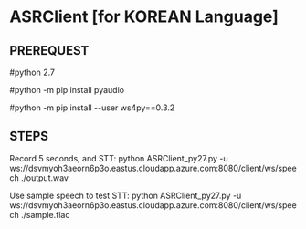 # ASRClient [for KOREAN Language]

## PREREQUEST

#python 2.7

#python -m pip install pyaudio

#python -m pip install --user ws4py==0.3.2

## STEPS

Record 5 seconds, and STT:
python ASRClient_py27.py -u ws://dsvmyoh3aeorn6p3o.eastus.cloudapp.azure.com:8080/client/ws/speech ./output.wav

Use sample speech to test STT:
python ASRClient_py27.py -u ws://dsvmyoh3aeorn6p3o.eastus.cloudapp.azure.com:8080/client/ws/speech ./sample.flac
